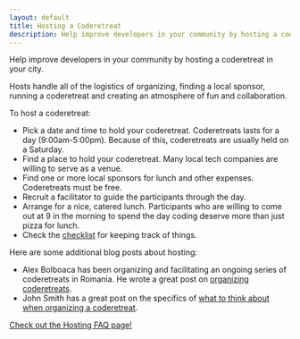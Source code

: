 ```yaml
---
layout: default
title: Hosting a Coderetreat
description: Help improve developers in your community by hosting a coderetreat in your city
---
```


Help improve developers in your community by hosting a coderetreat in your city.

Hosts handle all of the logistics of organizing, finding a local sponsor, running a coderetreat and creating an atmosphere of fun and collaboration.

To host a coderetreat:

* Pick a date and time to hold your coderetreat. Coderetreats lasts for a day (9:00am-5:00pm). Because of this, coderetreats are usually held on a Saturday.
* Find a place to hold your coderetreat. Many local tech companies are willing to serve as a venue.
* Find one or more local sponsors for lunch and other expenses. Coderetreats must be free.
* Recruit a facilitator to guide the participants through the day.
* Arrange for a nice, catered lunch. Participants who are willing to come out at 9 in the morning to spend the day coding deserve more than just pizza for lunch.
* Check the [checklist](/pages/hosting/checklist) for keeping track of things.

Here are some additional blog posts about hosting:

* Alex Bolboaca has been organizing and facilitating an ongoing series of coderetreats in Romania. He wrote a great post on [organizing coderetreats](http://www.alexbolboaca.ro/wordpress/articles/how-to-organize-a-code-retreat).
* John Smith has a great post on the specifics of [what to think about when organizing a coderetreat](http://geekswithblogs.net/onefloridacoder/archive/2010/08/16/setting-up-for-the-orlando-code-retreat.aspx).

<p class="last-section">
    <a href="{% link pages/hosting/faq.md %}">Check out the Hosting FAQ page!</a>
</p>
